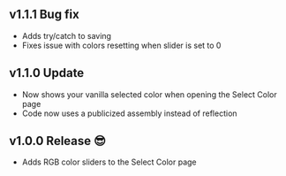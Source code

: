 ## v1.1.1 Bug fix
- Adds try/catch to saving
- Fixes issue with colors resetting when slider is set to 0

## v1.1.0 Update
- Now shows your vanilla selected color when opening the Select Color page
- Code now uses a publicized assembly instead of reflection

## v1.0.0 Release 😎
- Adds RGB color sliders to the Select Color page